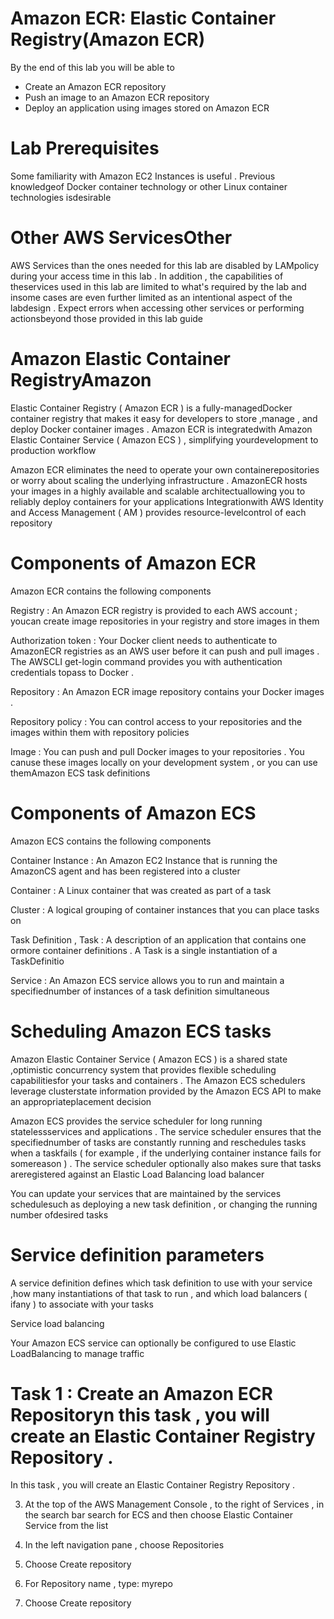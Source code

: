 # Amazon ECR: Elastic Container Registry(Amazon ECR)

 By the end of this lab you will be able to

  * Create an Amazon ECR repository
  * Push an image to an Amazon ECR repository
  * Deploy an application using images stored on Amazon ECR


# Lab Prerequisites

 Some familiarity with Amazon EC2 Instances is useful . Previous knowledgeof Docker container technology or other Linux container technologies isdesirable


# Other AWS ServicesOther 

  AWS Services than the ones needed for this lab are disabled by LAMpolicy during your access time in this lab . In addition , the capabilities of theservices used in this lab are limited to what's required by the lab and insome cases are even further limited as an intentional aspect of the labdesign . Expect errors when accessing other services or performing actionsbeyond those provided in this lab guide


# Amazon Elastic Container RegistryAmazon 

 Elastic Container Registry ( Amazon ECR ) is a fully-managedDocker container registry that makes it easy for developers to store ,manage , and deploy Docker container images . Amazon ECR is integratedwith Amazon Elastic Container Service ( Amazon ECS ) , simplifying yourdevelopment to production workflow

 Amazon ECR eliminates the need to operate your own containerepositories or worry about scaling the underlying infrastructure . AmazonECR hosts your images in a highly available and scalable architectuallowing you to reliably deploy containers for your applications Integrationwith AWS ldentity and Access Management ( AM ) provides resource-levelcontrol of each repository


# Components of Amazon ECR 

Amazon ECR contains the following components

 Registry : An Amazon ECR registry is provided to each AWS account ; youcan create image repositories in your registry and store images in them

 Authorization token : Your Docker client needs to authenticate to AmazonECR registries as an AWS user before it can push and pull images . The AWSCLI get-login command provides you with authentication credentials topass to Docker .

 Repository : An Amazon ECR image repository contains your Docker images .

 Repository policy : You can control access to your repositories and the images within them with repository policies

 Image : You can push and pull Docker images to your repositories . You canuse these images locally on your development system , or you can use themAmazon ECS task definitions

# Components of Amazon ECS
Amazon ECS contains the following components

 Container Instance : An Amazon EC2 Instance that is running the AmazonCS agent and has been registered into a cluster

 Container : A Linux container that was created as part of a task

 Cluster : A logical grouping of container instances that you can place tasks on 

 Task Definition , Task : A description of an application that contains one ormore container definitions . A Task is a single instantiation of a TaskDefinitio

 Service : An Amazon ECS service allows you to run and maintain a specifiednumber of instances of a task definition simultaneous

 # Scheduling Amazon ECS tasks

 Amazon Elastic Container Service ( Amazon ECS ) is a shared state ,optimistic concurrency system that provides flexible scheduling capabilitiesfor your tasks and containers . The Amazon ECS schedulers leverage clusterstate information provided by the Amazon ECS API to make an appropriateplacement decision

 Amazon ECS provides the service scheduler for long running statelessservices and applications . The service scheduler ensures that the specifiednumber of tasks are constantly running and reschedules tasks when a taskfails ( for example , if the underlying container instance fails for somereason ) . The service scheduler optionally also makes sure that tasks areregistered against an Elastic Load Balancing load balancer

 You can update your services that are maintained by the services schedulesuch as deploying a new task definition , or changing the running number ofdesired tasks


 # Service definition parameters

 A service definition defines which task definition to use with your service ,how many instantiations of that task to run , and which load balancers ( ifany ) to associate with your tasks

 Service load balancing

 Your Amazon ECS service can optionally be configured to use Elastic LoadBalancing to manage traffic

# Task 1 : Create an Amazon ECR Repositoryn this task , you will create an Elastic Container Registry Repository .

In this task , you will create an Elastic Container Registry Repository .


 3. At the top of the AWS Management Console , to the right of Services , in the search bar search for ECS and then choose Elastic Container Service from the list

 4. In the left navigation pane , choose Repositories

 5. Choose Create repository

 6. For Repository name , type: myrepo

 7. Choose Create repository








